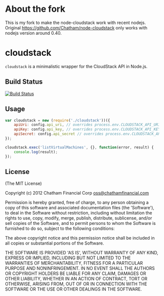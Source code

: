 # About the fork

This is my fork to make the node-cloudstack work with recent nodejs. Original 
https://github.com/Chatham/node-cloudstack only works with nodejs version around 0.40.

# cloudstack

`cloudstack` is a minimalistic wrapper for the CloudStack API in Node.js.

## Build Status

[![Build Status](https://secure.travis-ci.org/Chatham/node-cloudstack.png?branch=master)](http://travis-ci.org/Chatham/node-cloudstack)

## Usage

```javascript
var cloudstack = new (require('./cloudstack'))({
	apiUri: config.api_uri, // overrides process.env.CLOUDSTACK_API_URI
	apiKey: config.api_key, // overrides process.env.CLOUDSTACK_API_KEY
	apiSecret: config.api_secret // overrides process.env.CLOUDSTACK_API_SECRET
});

cloudstack.exec('listVirtualMachines', {}, function(error, result) {
	console.log(result);
});
```

## License

(The MIT License)

Copyright (c) 2012 Chatham Financial Corp <oss@chathamfinancial.com>

Permission is hereby granted, free of charge, to any person obtaining
a copy of this software and associated documentation files (the
'Software'), to deal in the Software without restriction, including
without limitation the rights to use, copy, modify, merge, publish,
distribute, sublicense, and/or sell copies of the Software, and to
permit persons to whom the Software is furnished to do so, subject to
the following conditions:

The above copyright notice and this permission notice shall be
included in all copies or substantial portions of the Software.

THE SOFTWARE IS PROVIDED 'AS IS', WITHOUT WARRANTY OF ANY KIND,
EXPRESS OR IMPLIED, INCLUDING BUT NOT LIMITED TO THE WARRANTIES OF
MERCHANTABILITY, FITNESS FOR A PARTICULAR PURPOSE AND NONINFRINGEMENT.
IN NO EVENT SHALL THE AUTHORS OR COPYRIGHT HOLDERS BE LIABLE FOR ANY
CLAIM, DAMAGES OR OTHER LIABILITY, WHETHER IN AN ACTION OF CONTRACT,
TORT OR OTHERWISE, ARISING FROM, OUT OF OR IN CONNECTION WITH THE
SOFTWARE OR THE USE OR OTHER DEALINGS IN THE SOFTWARE.
